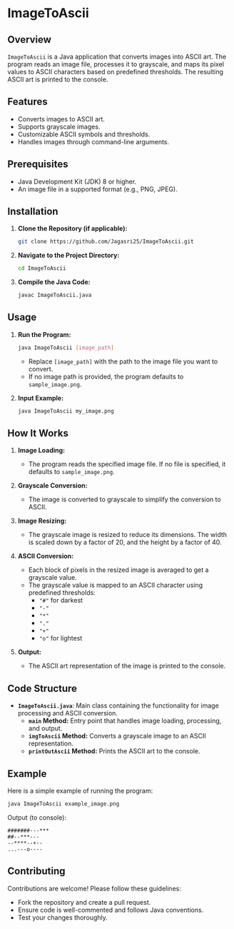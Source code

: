 # ImageToAscii

## Overview

`ImageToAscii` is a Java application that converts images into ASCII art. The program reads an image file, processes it to grayscale, and maps its pixel values to ASCII characters based on predefined thresholds. The resulting ASCII art is printed to the console.

## Features

- Converts images to ASCII art.
- Supports grayscale images.
- Customizable ASCII symbols and thresholds.
- Handles images through command-line arguments.

## Prerequisites

- Java Development Kit (JDK) 8 or higher.
- An image file in a supported format (e.g., PNG, JPEG).

## Installation

1. **Clone the Repository (if applicable):**
   ```bash
   git clone https://github.com/Jagasri25/ImageToAscii.git
   ```

2. **Navigate to the Project Directory:**
   ```bash
   cd ImageToAscii
   ```

3. **Compile the Java Code:**
   ```bash
   javac ImageToAscii.java
   ```

## Usage

1. **Run the Program:**
   ```bash
   java ImageToAscii [image_path]
   ```
   - Replace `[image_path]` with the path to the image file you want to convert.
   - If no image path is provided, the program defaults to `sample_image.png`.

2. **Input Example:**
   ```bash
   java ImageToAscii my_image.png
   ```

## How It Works

1. **Image Loading:**
   - The program reads the specified image file. If no file is specified, it defaults to `sample_image.png`.

2. **Grayscale Conversion:**
   - The image is converted to grayscale to simplify the conversion to ASCII.

3. **Image Resizing:**
   - The grayscale image is resized to reduce its dimensions. The width is scaled down by a factor of 20, and the height by a factor of 40.

4. **ASCII Conversion:**
   - Each block of pixels in the resized image is averaged to get a grayscale value.
   - The grayscale value is mapped to an ASCII character using predefined thresholds:
     - `"#"` for darkest
     - `"-"`
     - `"*"`
     - `"."`
     - `"+"`
     - `"o"` for lightest

5. **Output:**
   - The ASCII art representation of the image is printed to the console.

## Code Structure

- **`ImageToAscii.java`**: Main class containing the functionality for image processing and ASCII conversion.
  - **`main` Method:** Entry point that handles image loading, processing, and output.
  - **`imgToAscii` Method:** Converts a grayscale image to an ASCII representation.
  - **`printOutAscii` Method:** Prints the ASCII art to the console.

## Example

Here is a simple example of running the program:

```bash
java ImageToAscii example_image.png
```

Output (to console):
```
#######---***
##--***---
--****--+--
...---o----
```

## Contributing

Contributions are welcome! Please follow these guidelines:
- Fork the repository and create a pull request.
- Ensure code is well-commented and follows Java conventions.
- Test your changes thoroughly.
